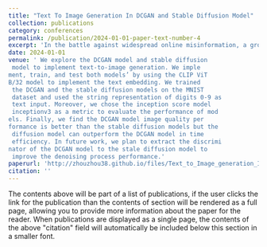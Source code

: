 ```yaml
---
title: "Text To Image Generation In DCGAN and Stable Diffusion Model"
collection: publications
category: conferences
permalink: /publication/2024-01-01-paper-text-number-4
excerpt: 'In the battle against widespread online misinformation, a growing problem is text-image inconsistency, where images are misleadingly paired with texts with different intent or meaning. '
date: 2024-01-01
venue: ' We explore the DCGAN model and stable diffusion
 model to implement text-to-image generation. We imple
ment, train, and test both models’ by using the CLIP ViT
B/32 model to implement the text embedding. We trained
 the DCGAN and the stable diffusion models on the MNIST
 dataset and used the string representation of digits 0-9 as
 text input. Moreover, we chose the inception score model
 inceptionv3 as a metric to evaluate the performance of mod
els. Finally, we find the DCGAN model image quality per
formance is better than the stable diffusion models but the
 diffusion model can outperform the DCGAN model in time
 efficiency. In future work, we plan to extract the discrimi
nator of the DCGAN model to the stale diffusion model to
 improve the denoising process performance.'
paperurl: 'http://zhouzhou38.github.io/files/Text_to_Image_generation_In_DCGAN_and_Stable_Diffusion_Model3.pdf'
citation: ''
---
```


The contents above will be part of a list of publications, if the user clicks the link for the publication than the contents of section will be rendered as a full page, allowing you to provide more information about the paper for the reader. When publications are displayed as a single page, the contents of the above "citation" field will automatically be included below this section in a smaller font.
